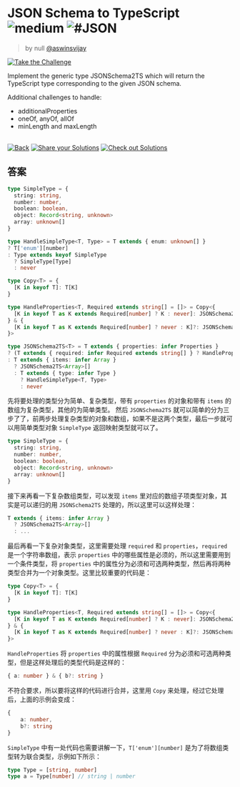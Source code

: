 <!--info-header-start--><h1>JSON Schema to TypeScript <img src="https://img.shields.io/badge/-medium-d9901a" alt="medium"/> <img src="https://img.shields.io/badge/-%23JSON-999" alt="#JSON"/></h1><blockquote><p>by null <a href="https://github.com/aswinsvijay" target="_blank">@aswinsvijay</a></p></blockquote><p><a href="https://tsch.js.org/26401/play" target="_blank"><img src="https://img.shields.io/badge/-Take%20the%20Challenge-3178c6?logo=typescript&logoColor=white" alt="Take the Challenge"/></a> </p><!--info-header-end-->

Implement the generic type JSONSchema2TS which will return the TypeScript type corresponding to the given JSON schema.

Additional challenges to handle:

* additionalProperties
* oneOf, anyOf, allOf
* minLength and maxLength

<!--info-footer-start--><br><a href="../../README.md" target="_blank"><img src="https://img.shields.io/badge/-Back-grey" alt="Back"/></a> <a href="https://tsch.js.org/26401/answer" target="_blank"><img src="https://img.shields.io/badge/-Share%20your%20Solutions-teal" alt="Share your Solutions"/></a> <a href="https://tsch.js.org/26401/solutions" target="_blank"><img src="https://img.shields.io/badge/-Check%20out%20Solutions-de5a77?logo=awesome-lists&logoColor=white" alt="Check out Solutions"/></a> <!--info-footer-end-->

## 答案

```ts
type SimpleType = {
  string: string,
  number: number,
  boolean: boolean,
  object: Record<string, unknown>
  array: unknown[]
}

type HandleSimpleType<T, Type> = T extends { enum: unknown[] } 
? T['enum'][number] 
: Type extends keyof SimpleType 
  ? SimpleType[Type] 
  : never

type Copy<T> = {
  [K in keyof T]: T[K]
}

type HandleProperties<T, Required extends string[] = []> = Copy<{
  [K in keyof T as K extends Required[number] ? K : never]: JSONSchema2TS<T[K]>
} & {
  [K in keyof T as K extends Required[number] ? never : K]?: JSONSchema2TS<T[K]>
}>

type JSONSchema2TS<T> = T extends { properties: infer Properties }
? (T extends { required: infer Required extends string[] } ? HandleProperties<Properties, Required> : HandleProperties<Properties>)
: T extends { items: infer Array }
  ? JSONSchema2TS<Array>[]
  : T extends { type: infer Type }
    ? HandleSimpleType<T, Type>
    : never
```

先将要处理的类型分为简单、复杂类型，带有 `properties` 的对象和带有 `items` 的数组为复杂类型，其他的为简单类型。
然后 `JSONSchema2TS` 就可以简单的分为三步了了，前两步处理复杂类型的对象和数组，如果不是这两个类型，最后一步就可以用简单类型对象 `SimpleType` 返回映射类型就可以了。

```ts
type SimpleType = {
  string: string,
  number: number,
  boolean: boolean,
  object: Record<string, unknown>
  array: unknown[]
}
```

接下来再看一下复杂数组类型，可以发现 `items` 里对应的数组子项类型对象，其实是可以递归的用 `JSONSchema2TS` 处理的，所以这里可以这样处理：

```ts
T extends { items: infer Array }
  ? JSONSchema2TS<Array>[]
  : ...
```

最后再看一下复杂对象类型，这里需要处理 `required` 和 `properties`，`required` 是一个字符串数组，表示 `properties` 中的哪些属性是必须的，所以这里需要用到一个条件类型，将 `properties` 中的属性分为必须和可选两种类型，然后再将两种类型合并为一个对象类型。这里比较重要的代码是：

```ts
type Copy<T> = {
  [K in keyof T]: T[K]
}

type HandleProperties<T, Required extends string[] = []> = Copy<{
  [K in keyof T as K extends Required[number] ? K : never]: JSONSchema2TS<T[K]>
} & {
  [K in keyof T as K extends Required[number] ? never : K]?: JSONSchema2TS<T[K]>
}>
```

`HandleProperties` 将 `properties` 中的属性根据 `Required` 分为必须和可选两种类型，但是这样处理后的类型代码是这样的：

```ts
{ a: number } & { b?: string }
```

不符合要求，所以要将这样的代码进行合并，这里用 `Copy` 来处理，经过它处理后，上面的示例会变成：

```ts
{
    a: number,
    b?: string
}
```

`SimpleType` 中有一处代码也需要讲解一下，`T['enum'][number]` 是为了将数组类型转为联合类型，示例如下所示：

```ts
type Type = [string, number]
type a = Type[number] // string | number
```
